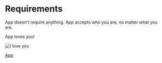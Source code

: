 # Requirements

App doesn't require anything.
App accepts who you are, no matter what you are.

App loves you!

![I love you](https://media.giphy.com/media/kizj4xHhQfkEo/giphy.gif)

[App](docs/app/index.md)


